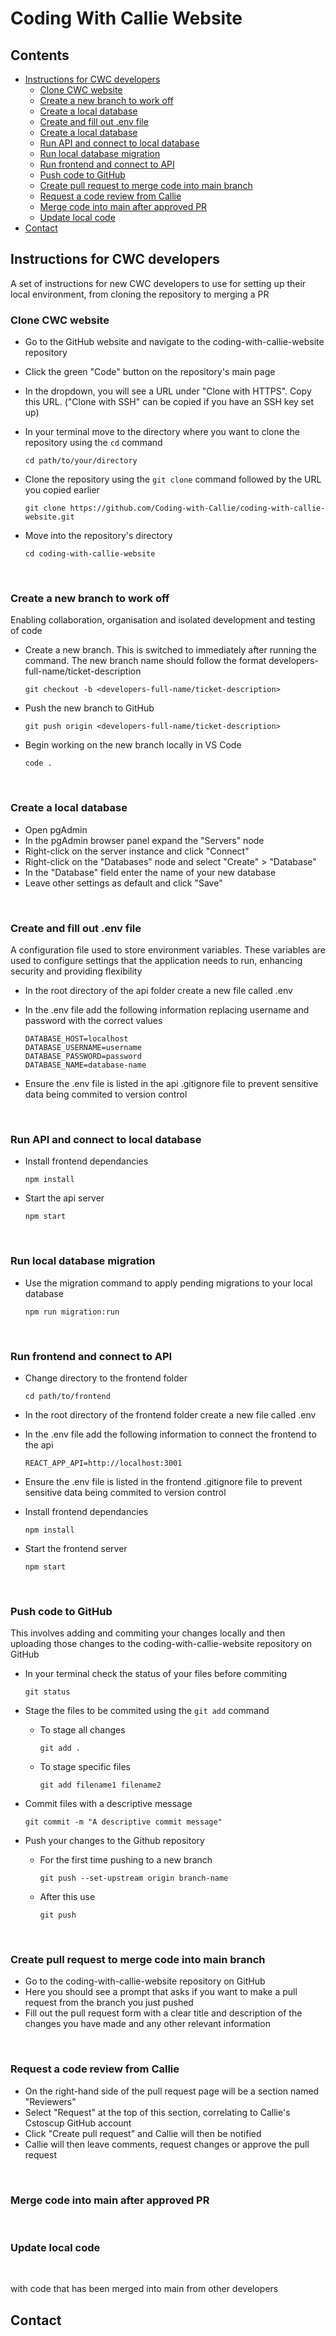 # Coding With Callie Website


## Contents
* [Instructions for CWC developers](#instructions-for-cwc-developers) 
    * [Clone CWC website](#clone-cwc-website) 
    * [Create a new branch to work off](#create-a-new-branch-to-work-off) 
    * [Create a local database](#create-a-local-database) 
    * [Create and fill out .env file](#create-and-fill-out-env-file)
    * [Create a local database](#create-a-local-database) 
    * [Run API and connect to local database](#run-api-and-connect-to-local-database) 
    * [Run local database migration](#run-local-database-migration) 
    * [Run frontend and connect to API](#run-frontend-and-connect-to-api) 
    * [Push code to GitHub](#push-code-to-github) 
    * [Create pull request to merge code into main branch](#create-pull-request-to-merge-code-into-main-branch) 
    * [Request a code review from Callie](#request-a-code-review-from-callie) 
    * [Merge code into main after approved PR](#merge-code-into-main-after-approved-pr) 
    * [Update local code](#update-local-code)
* [Contact](#contact) 


## Instructions for CWC developers
A set of instructions for new CWC developers to use for setting up their local environment, from cloning the repository to merging a PR


### Clone CWC website
* Go to the GitHub website and navigate to the coding-with-callie-website repository
* Click the green "Code" button on the repository's main page
* In the dropdown, you will see a URL under "Clone with HTTPS". Copy this URL. ("Clone with SSH" can be copied if you have an SSH key set up)
* In your terminal move to the directory where you want to clone the repository using the `cd` command 

      cd path/to/your/directory
* Clone the repository using the `git clone` command followed by the URL you copied earlier

      git clone https://github.com/Coding-with-Callie/coding-with-callie-website.git
* Move into the repository's directory

      cd coding-with-callie-website
<p>&nbsp;</p>


### Create a new branch to work off
Enabling collaboration, organisation and isolated development and testing of code
* Create a new branch. This is switched to immediately after running the command. The new branch name should follow the format developers-full-name/ticket-description

      git checkout -b <developers-full-name/ticket-description>
* Push the new branch to GitHub

      git push origin <developers-full-name/ticket-description>
* Begin working on the new branch locally in VS Code

      code .
<p>&nbsp;</p>


### Create a local database
* Open pgAdmin
* In the pgAdmin browser panel expand the "Servers" node
* Right-click on the server instance and click "Connect"
* Right-click on the "Databases" node and select "Create" > "Database"
* In the "Database" field enter the name of your new database
* Leave other settings as default and click "Save"
<p>&nbsp;</p>


### Create and fill out .env file
A configuration file used to store environment variables. These variables are used to configure settings that the application needs to run, enhancing security and providing flexibility
* In the root directory of the api folder create a new file called .env
* In the .env file add the following information replacing username and password with the correct values

      DATABASE_HOST=localhost
      DATABASE_USERNAME=username
      DATABASE_PASSWORD=password
      DATABASE_NAME=database-name
* Ensure the .env file is listed in the api .gitignore file to prevent sensitive data being commited to version control
<p>&nbsp;</p>


### Run API and connect to local database
* Install frontend dependancies

      npm install
* Start the api server

      npm start
<p>&nbsp;</p>


### Run local database migration
* Use the migration command to apply pending migrations to your local database

      npm run migration:run
<p>&nbsp;</p>


### Run frontend and connect to API
* Change directory to the frontend folder

      cd path/to/frontend
* In the root directory of the frontend folder create a new file called .env
* In the .env file add the following information to connect the frontend to the api 

      REACT_APP_API=http://localhost:3001
* Ensure the .env file is listed in the frontend .gitignore file to prevent sensitive data being commited to version control
* Install frontend dependancies

      npm install
* Start the frontend server

      npm start
<p>&nbsp;</p>


### Push code to GitHub
This involves adding and commiting your changes locally and then uploading those changes to the coding-with-callie-website repository on GitHub
* In your terminal check the status of your files before commiting

      git status
* Stage the files to be commited using the `git add` command
    - To stage all changes

          git add .
    - To stage specific files

          git add filename1 filename2
* Commit files with a descriptive message

      git commit -m "A descriptive commit message"
* Push your changes to the Github repository
    - For the first time pushing to a new branch

          git push --set-upstream origin branch-name
    - After this use

          git push
<p>&nbsp;</p>


### Create pull request to merge code into main branch
* Go to the coding-with-callie-website repository on GitHub
* Here you should see a prompt that asks if you want to make a pull request from the branch you just pushed
* Fill out the pull request form with a clear title and description of the changes you have made and any other relevant information
<p>&nbsp;</p>


### Request a code review from Callie
* On the right-hand side of the pull request page will be a section named "Reviewers"
* Select "Request" at the top of this section, correlating to Callie's Cstoscup GitHub account
* Click "Create pull request" and Callie will then be notified
* Callie will then leave comments, request changes or approve the pull request
<p>&nbsp;</p>


### Merge code into main after approved PR
<p>&nbsp;</p>

### Update local code 
<p>&nbsp;</p>
with code that has been merged into main from other developers 

## Contact












